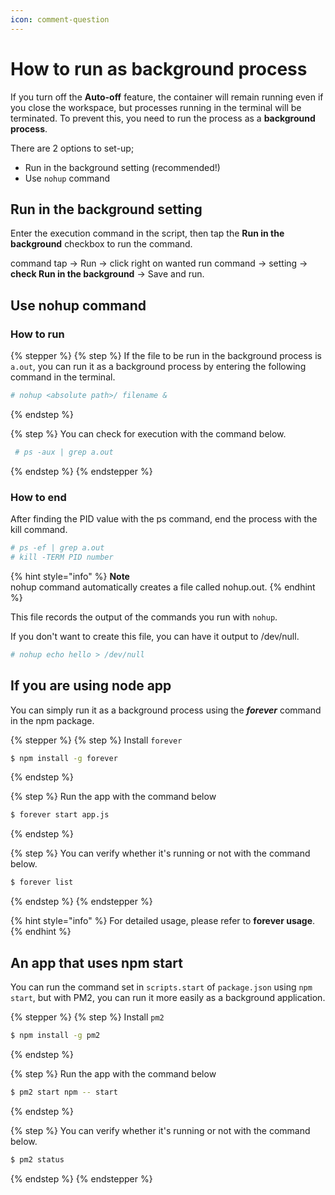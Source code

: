 ```yaml
---
icon: comment-question
---
```


# How to run as background process

If you turn off the **Auto-off** feature, the container will remain running even if you close the workspace, but processes running in the terminal will be terminated. To prevent this, you need to run the process as a **background process**.

There are 2 options to set-up;

* Run in the background setting (recommended!)
* Use `nohup` command

## **Run in the background setting** <a href="#id-1-run-in-the-background-setting" id="id-1-run-in-the-background-setting"></a>

Enter the execution command in the script, then tap the **Run in the background** checkbox to run the command.

command tap → Run → click right on wanted run command → setting → **check Run in the background** → Save and run.

## **Use nohup** command <a href="#id-2-use-nohup-command" id="id-2-use-nohup-command"></a>

### **How to run**

{% stepper %}
{% step %}
If the file to be run in the background process is `a.out`, you can run it as a background process by entering the following command in the terminal.

```bash
# nohup <absolute path>/ filename &
```
{% endstep %}

{% step %}
You can check for execution with the command below.

```bash
 # ps -aux | grep a.out
```
{% endstep %}
{% endstepper %}

### **How to end**

After finding the PID value with the ps command, end the process with the kill command.

```bash
# ps -ef | grep a.out
# kill -TERM PID number
```

{% hint style="info" %}
**Note**\
nohup command automatically creates a file called nohup.out.
{% endhint %}

This file records the output of the commands you run with `nohup`.

If you don't want to create this file, you can have it output to /dev/null.

```bash
# nohup echo hello > /dev/null
```

## **If you are using node app** <a href="#if-you-are-using-node-app" id="if-you-are-using-node-app"></a>

You can simply run it as a background process using the _**forever**_ command in the npm package.

{% stepper %}
{% step %}
Install `forever`

```bash
$ npm install -g forever
```
{% endstep %}

{% step %}
Run the app with the command below

```bash
$ forever start app.js
```
{% endstep %}

{% step %}
You can verify whether it's running or not with the command below.

```bash
$ forever list
```
{% endstep %}
{% endstepper %}

{% hint style="info" %}
For detailed usage, please refer to **forever usage**.
{% endhint %}



## An app that uses npm start <a href="#if-you-are-using-node-app" id="if-you-are-using-node-app"></a>

You can run the command set in `scripts.start` of `package.json` using `npm start`, but with PM2, you can run it more easily as a background application.

{% stepper %}
{% step %}
Install `pm2`

```bash
$ npm install -g pm2
```
{% endstep %}

{% step %}
Run the app with the command below

```bash
$ pm2 start npm -- start
```
{% endstep %}

{% step %}
You can verify whether it's running or not with the command below.

```bash
$ pm2 status
```
{% endstep %}
{% endstepper %}

